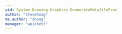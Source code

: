 ```yaml
---
uid: System.Drawing.Graphics.EnumerateMetafileProc
author: "stevehoag"
ms.author: "shoag"
manager: "wpickett"
---
```


